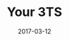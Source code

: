 ---
title: "Your 3TS"
speaker: "Donald Moy"
date: "2017-03-12"
sermonUrl: "//35.190.93.184/sermons/20170312_sunday_donald_moy_your_3ts.mp3"
---
